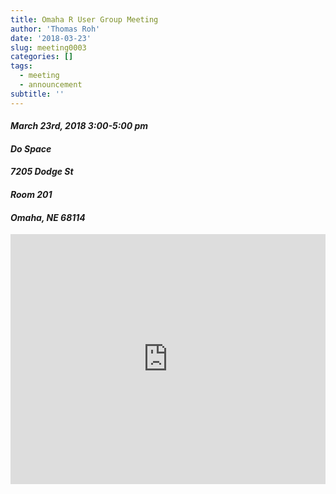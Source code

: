 ```yaml
---
title: Omaha R User Group Meeting
author: 'Thomas Roh'
date: '2018-03-23'
slug: meeting0003
categories: []
tags:
  - meeting
  - announcement
subtitle: ''
---
```


#### *March 23rd, 2018 3:00-5:00 pm*
#### *Do Space*
#### *7205 Dodge St*
#### *Room 201*
#### *Omaha, NE 68114*

<iframe src="https://www.meetup.com/Omaha-R-Users-Group/events/248771249/" width ="100%" height="400px" frameborder=0></iframe>